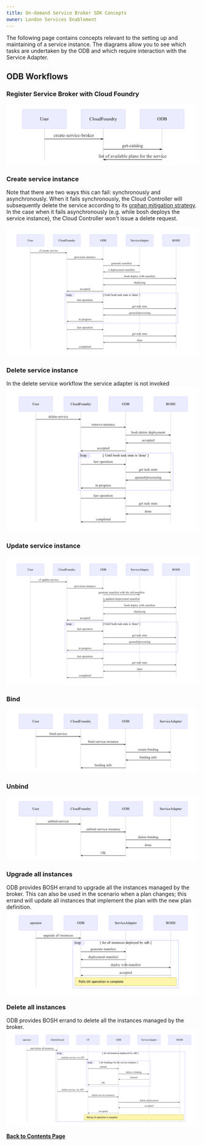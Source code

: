 ```yaml
---
title: On-demand Service Broker SDK Concepts
owner: London Services Enablement
---
```


The following page contains concepts relevant to the setting up and maintaining of a service instance. The diagrams allow you to see which tasks are undertaken by the ODB and which require interaction with the Service Adapter.

## <a id="workflows"></a>ODB Workflows

### <a id="catalog"></a>Register Service Broker with Cloud Foundry

![service-catalog](img/service_catalog_workflow.mmd.png)

### <a id="create-service-instance"></a>Create service instance

Note that there are two ways this can fail: synchronously and asynchronously. When it fails synchronously, the Cloud Controller will subsequently delete the service according to its [orphan mitigation strategy](http://docs.cloudfoundry.org/services/api.html#orphans). In the case when it fails asynchronously (e.g. while bosh deploys the service instance), the Cloud Controller won't issue a delete request.

![create-service](img/create_service_workflow.mmd.png)

### <a id="delete-service-instance"></a>Delete service instance

In the delete service workflow the service adapter is not invoked ![delete-service](img/delete_service_workflow.mmd.png)

### <a id="update-service-instance"></a>Update service instance

![update-service](img/update_service_workflow.mmd.png)

### <a id="bind"></a>Bind

![bind-service](img/bind_service_workflow.mmd.png)

### <a id="unbind"></a>Unbind

![unbind-service](img/unbind_service_workflow.mmd.png)

### <a id="upgrade-all"></a>Upgrade all instances

ODB provides BOSH errand to upgrade all the instances managed by the broker. This can also be used in the scenario when a plan changes; this errand will update all instances that implement the plan with the new plan definition. ![upgrade-all-instances-workflow](img/upgrade_all_instances_workflow.mmd.png)

### <a id="delete-all"></a>Delete all instances

ODB provides BOSH errand to delete all the instances managed by the broker. ![delete-all-instances-workflow](img/delete_all_instances_workflow.mmd.png)

**[Back to Contents Page](index.html)**

